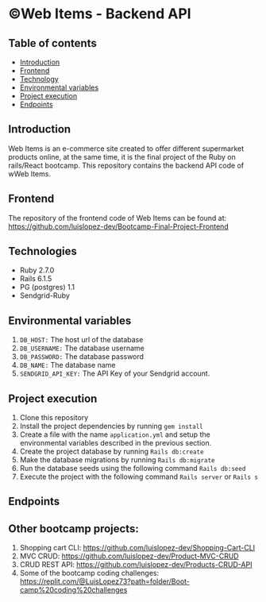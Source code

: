 # &copy;Web Items - Backend API

## Table of contents

* [Introduction](#introduction)
* [Frontend](#frontend)
* [Technology](#technology)
* [Environmental variables](#environmental-variables)
* [Project execution](project-execution)
* [Endpoints](#endpoints)
## Introduction

Web Items is an e-commerce site created to offer different supermarket products online, at the same time, it is the final project of the Ruby on rails/React bootcamp. This repository contains the backend API code of wWeb Items.

## Frontend

The repository of the frontend code of Web Items can be found at: https://github.com/luislopez-dev/Bootcamp-Final-Project-Frontend

## Technologies

* Ruby 2.7.0
* Rails 6.1.5
* PG (postgres) 1.1
* Sendgrid-Ruby

## Environmental variables

1. `DB_HOST:` The host url of the database
2. `DB_USERNAME:` The database username
3. `DB_PASSWORD:` The database password
4. `DB_NAME:` The database name
5. `SENDGRID_API_KEY:` The API Key of your Sendgrid account. 

## Project execution

1. Clone this repository
2. Install the project dependencies by running `gem install`
3. Create a file with the name `application.yml` and setup the environmental variables described in the previous section. 
4. Create the project database by running `Rails db:create`
5. Make the database migrations by running `Rails db:migrate`
6. Run the database seeds using the following command `Rails db:seed`
7. Execute the project with the following command `Rails server` or `Rails s`

## Endpoints

## Other bootcamp projects: 

1. Shopping cart CLI: https://github.com/luislopez-dev/Shopping-Cart-CLI
2. MVC CRUD: https://github.com/luislopez-dev/Product-MVC-CRUD
3. CRUD REST API: https://github.com/luislopez-dev/Products-CRUD-API
4. Some of the bootcamp coding challenges: https://replit.com/@LuisLopez73?path=folder/Boot-camp%20coding%20challenges